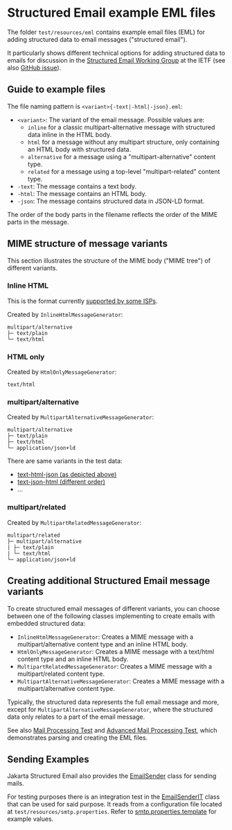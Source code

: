 # Structured Email example EML files

The folder `test/resources/eml` contains example email files (EML) for adding structured data to email messages ("structured email").

It particularly shows different technical options for adding structured data to emails for discussion in the [Structured Email Working Group](https://datatracker.ietf.org/group/sml/about/) at the IETF (see also [GitHub issue](https://github.com/hhappel/draft-happel-structured-email/issues/3)).

## Guide to example files

The file naming pattern is `<variant>{-text|-html|-json}.eml`:

* `<variant>`: The variant of the email message. Possible values are:
    * `inline` for a classic multipart-alternative message with structured data inline in the HTML body.
    * `html` for a message without any multipart structure, only containing an HTML body with structured data.
    * `alternative` for a message using a "multipart-alternative" content type.
    * `related` for a message using a top-level "multipart-related" content type.
* `-text`: The message contains a text body.
* `-html`: The message contains an HTML body.
* `-json`: The message contains structured data in JSON-LD format.

The order of the body parts in the filename reflects the order of the MIME parts in the message.

## MIME structure of message variants

This section illustrates the structure of the MIME body ("MIME tree") of different variants.

### Inline HTML

This is the format currently [supported by some ISPs](https://structured.email/related_work/frameworks/schema_org_for_email.html).

Created by `InlineHtmlMessageGenerator`:

```
multipart/alternative
├─ text/plain
└─ text/html
```

### HTML only

Created by `HtmlOnlyMessageGenerator`:

```
text/html
```

### multipart/alternative

Created by `MultipartAlternativeMessageGenerator`:

```
multipart/alternative
├─ text/plain
├─ text/html
└─ application/json+ld
```

There are same variants in the test data:
- [text-html-json (as depicted above)](../test/resources/eml/alternative-text-html-json.eml)
- [text-json-html (different order)](../test/resources/eml/alternative-text-json-html.eml)
- ...

### multipart/related

Created by `MultipartRelatedMessageGenerator`:

```
multipart/related
├─ multipart/alternative
| ├─ text/plain
| └─ text/html
└─ application/json+ld
```

## Creating additional Structured Email message variants

To create structured email messages of different variants, you can choose between one of the following classes implementing to create emails with embedded structured data:

* `InlineHtmlMessageGenerator`: Creates a MIME message with a multipart/alternative content type and an inline HTML body.
* `HtmlOnlyMessageGenerator`: Creates a MIME message with a text/html content type and an inline HTML body.
* `MultipartRelatedMessageGenerator`: Creates a MIME message with a multipart/related content type.
* `MultipartAlternativeMessageGenerator`: Creates a MIME message with a multipart/alternative content type.

Typically, the structured data represents the full email message and more, except for
`MultipartAlternativeMessageGenerator`, where the structured data only relates to a part of the email message.

See also [Mail Processing Test](../test/com/audriga/jakarta/sml/test/MailProcessingTest.java) and [Advanced Mail Processing Test](../test/com/audriga/jakarta/sml/test/MailProcessingAdvancedTest.java), which demonstrates parsing and creating the EML files.

## Sending Examples

Jakarta Structured Email also provides the [EmailSender](src/com/audriga/jakarta/sml/extension/sender/EmailSender.java)
class for sending mails.

For testing purposes there is an integration test in the
[EmailSenderIT](test/com/audriga/jakarta/sml/extension/sender/EmailSenderIT.java) class that
can be used for said purpose. It reads from a configuration file located at `test/resources/smtp.properties`.
Refer to [smtp.properties.template](test/resources/smtp.properties.template) for example values.